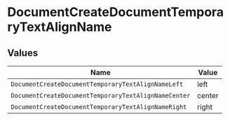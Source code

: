 # DocumentCreateDocumentTemporaryTextAlignName


## Values

| Name                                                 | Value                                                |
| ---------------------------------------------------- | ---------------------------------------------------- |
| `DocumentCreateDocumentTemporaryTextAlignNameLeft`   | left                                                 |
| `DocumentCreateDocumentTemporaryTextAlignNameCenter` | center                                               |
| `DocumentCreateDocumentTemporaryTextAlignNameRight`  | right                                                |